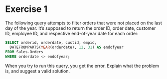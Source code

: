 # Exercise 1

The following query attempts to filter orders that were not placed on the last day of the year. It’s supposed to return the order ID, order date, customer ID, employee ID, and respective end-of-year date for each order:

```sql
SELECT orderid, orderdate, custid, empid,
  DATEFROMPARTS(YEAR(orderdate), 12, 31) AS endofyear
FROM Sales.Orders
WHERE orderdate <> endofyear;
```

When you try to run this query, you get the error.
Explain what the problem is, and suggest a valid solution.